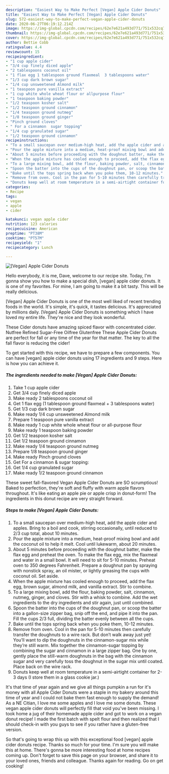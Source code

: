 ```yaml
---
description: "Easiest Way to Make Perfect [Vegan] Apple Cider Donuts"
title: "Easiest Way to Make Perfect [Vegan] Apple Cider Donuts"
slug: 572-easiest-way-to-make-perfect-vegan-apple-cider-donuts
date: 2020-06-27T06:19:12.214Z
image: https://img-global.cpcdn.com/recipes/62e7e621a493d771/751x532cq70/vegan-apple-cider-donuts-recipe-main-photo.jpg
thumbnail: https://img-global.cpcdn.com/recipes/62e7e621a493d771/751x532cq70/vegan-apple-cider-donuts-recipe-main-photo.jpg
cover: https://img-global.cpcdn.com/recipes/62e7e621a493d771/751x532cq70/vegan-apple-cider-donuts-recipe-main-photo.jpg
author: Bettie Cobb
ratingvalue: 4.4
reviewcount: 15
recipeingredient:
- "1 cup apple cider"
- "3/4 cup finely diced apple"
- "2 tablespoons coconut oil"
- "1 flax egg 1 tablespoon ground flaxmeal  3 tablespoons water"
- "1/3 cup dark brown sugar"
- "1/4 cup unsweetened Almond milk"
- "1 teaspoon pure vanilla extract"
- "1 cup white whole wheat flour or allpurpose flour"
- "1 teaspoon baking powder"
- "1/2 teaspoon kosher salt"
- "1/2 teaspoon ground cinnamon"
- "1/4 teaspoon ground nutmeg"
- "1/8 teaspoon ground ginger"
- "Pinch ground cloves"
- " For a cinnamon  sugar topping"
- "1/4 cup granulated sugar"
- "1/2 teaspoon ground cinnamon"
recipeinstructions:
- "To a small saucepan over medium-high heat, add the apple cider and apples. Bring to a boil and cook, stirring occasionally, until reduced to 2/3 cup total, about 10 minutes."
- "Pour the apple mixture into a medium, heat-proof mixing bowl and add the coconut oil to help it melt. Cool until lukewarm, about 20 minutes."
- "About 5 minutes before proceeding with the doughnut batter, make the flax egg and preheat the oven. To make the flax egg, mix the flaxmeal and water in a small bowl. It will need to sit for 5-10 minutes. Preheat oven to 350 degrees Fahrenheit. Prepare a doughnut pan by spraying with nonstick spray, an oil mister, or lightly greasing the cups with coconut oil. Set aside."
- "When the apple mixture has cooled enough to proceed, add the flax egg, brown sugar, almond milk, and vanilla extract. Stir to combine."
- "To a large mixing bowl, add the flour, baking powder, salt, cinnamon, nutmeg, ginger, and cloves. Stir with a whisk to combine. Add the wet ingredients to the dry ingredients and stir again, just until combined."
- "Spoon the batter into the cups of the doughnut pan, or scoop the batter into a gallon-size zipper bag, snip off the end, and pipe it into the pan. Fill the cups 2/3 full, dividing the batter evenly between all the cups."
- "Bake until the tops spring back when you poke them, 10-12 minutes."
- "Remove from oven. Cool in the pan for 5-10 minutes then carefully transfer the doughnuts to a wire rack. But don’t walk away just yet! You’ll want to dip the doughnuts in the cinnamon-sugar mix while they’re still warm. Mix together the cinnamon-sugar topping by combining the sugar and cinnamon in a large zipper bag. One by one, gently place the still-warm doughnuts in the bag with the cinnamon sugar and very carefully toss the doughnut in the sugar mix until coated. Place back on the wire rack."
- "Donuts keep well at room temperature in a semi-airtight container for 2-3 days (I store them in a glass cookie jar.)"
categories:
- Recipe
tags:
- vegan
- apple
- cider

katakunci: vegan apple cider 
nutrition: 123 calories
recipecuisine: American
preptime: "PT38M"
cooktime: "PT57M"
recipeyield: "1"
recipecategory: Lunch

---
```



![[Vegan] Apple Cider Donuts](https://img-global.cpcdn.com/recipes/62e7e621a493d771/751x532cq70/vegan-apple-cider-donuts-recipe-main-photo.jpg)

Hello everybody, it is me, Dave, welcome to our recipe site. Today, I'm gonna show you how to make a special dish, [vegan] apple cider donuts. It is one of my favorites. For mine, I am going to make it a bit tasty. This will be really delicious.

[Vegan] Apple Cider Donuts is one of the most well liked of recent trending foods in the world. It's simple, it's quick, it tastes delicious. It's appreciated by millions daily. [Vegan] Apple Cider Donuts is something which I have loved my entire life. They're nice and they look wonderful.

These Cider donuts have amazing spiced flavor with concentrated cider. Nutfree Refined Sugar-Free Oilfree Glutenfree These Apple Cider Donuts are perfect for fall or any time of the year for that matter. The key to all the fall flavor is reducing the cider!


To get started with this recipe, we have to prepare a few components. You can have [vegan] apple cider donuts using 17 ingredients and 9 steps. Here is how you can achieve it.

<!--inarticleads1-->

##### The ingredients needed to make [Vegan] Apple Cider Donuts:

1. Take 1 cup apple cider
1. Get 3/4 cup finely diced apple
1. Make ready 2 tablespoons coconut oil
1. Get 1 flax egg (1 tablespoon ground flaxmeal + 3 tablespoons water)
1. Get 1/3 cup dark brown sugar
1. Make ready 1/4 cup unsweetened Almond milk
1. Prepare 1 teaspoon pure vanilla extract
1. Make ready 1 cup white whole wheat flour or all-purpose flour
1. Make ready 1 teaspoon baking powder
1. Get 1/2 teaspoon kosher salt
1. Get 1/2 teaspoon ground cinnamon
1. Make ready 1/4 teaspoon ground nutmeg
1. Prepare 1/8 teaspoon ground ginger
1. Make ready Pinch ground cloves
1. Get  For a cinnamon &amp; sugar topping:
1. Get 1/4 cup granulated sugar
1. Make ready 1/2 teaspoon ground cinnamon


These sweet fall-flavored Vegan Apple Cider Donuts are SO scrumptious! Baked to perfection, they&#39;re soft and fluffy with warm apple flavors throughout. It&#39;s like eating an apple pie or apple crisp in donut-form! The ingredients in this donut recipe are very straight forward. 

<!--inarticleads2-->

##### Steps to make [Vegan] Apple Cider Donuts:

1. To a small saucepan over medium-high heat, add the apple cider and apples. Bring to a boil and cook, stirring occasionally, until reduced to 2/3 cup total, about 10 minutes.
1. Pour the apple mixture into a medium, heat-proof mixing bowl and add the coconut oil to help it melt. Cool until lukewarm, about 20 minutes.
1. About 5 minutes before proceeding with the doughnut batter, make the flax egg and preheat the oven. To make the flax egg, mix the flaxmeal and water in a small bowl. It will need to sit for 5-10 minutes. Preheat oven to 350 degrees Fahrenheit. Prepare a doughnut pan by spraying with nonstick spray, an oil mister, or lightly greasing the cups with coconut oil. Set aside.
1. When the apple mixture has cooled enough to proceed, add the flax egg, brown sugar, almond milk, and vanilla extract. Stir to combine.
1. To a large mixing bowl, add the flour, baking powder, salt, cinnamon, nutmeg, ginger, and cloves. Stir with a whisk to combine. Add the wet ingredients to the dry ingredients and stir again, just until combined.
1. Spoon the batter into the cups of the doughnut pan, or scoop the batter into a gallon-size zipper bag, snip off the end, and pipe it into the pan. Fill the cups 2/3 full, dividing the batter evenly between all the cups.
1. Bake until the tops spring back when you poke them, 10-12 minutes.
1. Remove from oven. Cool in the pan for 5-10 minutes then carefully transfer the doughnuts to a wire rack. But don’t walk away just yet! You’ll want to dip the doughnuts in the cinnamon-sugar mix while they’re still warm. Mix together the cinnamon-sugar topping by combining the sugar and cinnamon in a large zipper bag. One by one, gently place the still-warm doughnuts in the bag with the cinnamon sugar and very carefully toss the doughnut in the sugar mix until coated. Place back on the wire rack.
1. Donuts keep well at room temperature in a semi-airtight container for 2-3 days (I store them in a glass cookie jar.)


It&#39;s that time of year again and we give all things pumpkin a run for it&#39;s money with all Apple Cider Donuts were a staple in my bakery around this time of year and I could not bake them fast enough to supply the demand! As a NE Citian, I love me some apples and I love me some donuts. These vegan apple cider donuts will perfectly fill that void you&#39;ve been missing. I took home a jug of their homemade apple cider and got to work on a vegan donut recipe! I made the first batch with spelt flour and then realized that I should check-in with you guys to see if you rather have a gluten-free version. 

So that's going to wrap this up with this exceptional food [vegan] apple cider donuts recipe. Thanks so much for your time. I'm sure you will make this at home. There's gonna be more interesting food at home recipes coming up. Don't forget to save this page on your browser, and share it to your loved ones, friends and colleague. Thanks again for reading. Go on get cooking!
